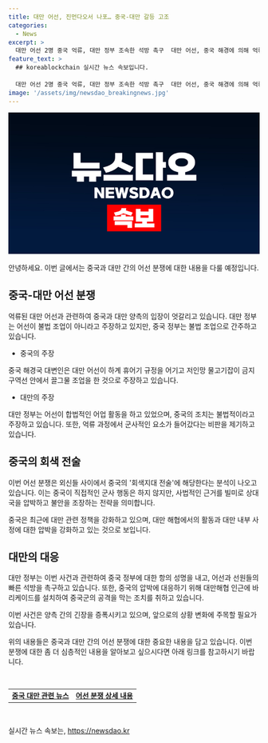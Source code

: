 ```yaml
---
title: 대만 어선, 진먼다오서 나포… 중국-대만 갈등 고조
categories:
  - News
excerpt: >
  대만 어선 2명 중국 억류, 대만 정부 조속한 석방 촉구  대만 어선, 중국 해경에 의해 억류되며 논란 속에 있다. 대만 정부는 중국의 행동을 항의하며 양국 간 긴장이 고조되고 있다. 중국은 어선이 불법 조업을 한 것으로 주장하며 대만의 촉구에 반발하고 있다. 이러한 상황은 중국의 대만에 대한 압박 전략의 일환이라는 분석이 나오고 있으며, 두 나라 간의 긴장이 고조되고 있다.
feature_text: >
  ## koreablockchain 실시간 뉴스 속보입니다.

  대만 어선 2명 중국 억류, 대만 정부 조속한 석방 촉구  대만 어선, 중국 해경에 의해 억류되며 논란 속에 있다. 대만 정부는 중국의 행동을 항의하며 양국 간 긴장이 고조되고 있다. 중국은 어선이 불법 조업을 한 것으로 주장하며 대만의 촉구에 반발하고 있다. 이러한 상황은 중국의 대만에 대한 압박 전략의 일환이라는 분석이 나오고 있으며, 두 나라 간의 긴장이 고조되고 있다.
image: '/assets/img/newsdao_breakingnews.jpg'
---
```


<p><img src="/assets/img/newsdao_breakingnews.jpg" alt="koreablockchain 속보" /></p>

<p>안녕하세요. 이번 글에서는 중국과 대만 간의 어선 분쟁에 대한 내용을 다룰 예정입니다.</p>

<h2 data-ke-size="size26">중국-대만 어선 분쟁</h2>

<p>억류된 대만 어선과 관련하여 중국과 대만 양측의 입장이 엇갈리고 있습니다. 대만 정부는 어선이 불법 조업이 아니라고 주장하고 있지만, 중국 정부는 불법 조업으로 간주하고 있습니다.</p>

<ul>
  <li>중국의 주장</li>
</ul>

<p>중국 해경국 대변인은 대만 어선이 하계 휴어기 규정을 어기고 저인망 물고기잡이 금지구역선 안에서 끌그물 조업을 한 것으로 주장하고 있습니다.</p>

<ul>
  <li>대만의 주장</li>
</ul>

<p>대만 정부는 어선이 합법적인 어업 활동을 하고 있었으며, 중국의 조치는 불법적이라고 주장하고 있습니다. 또한, 억류 과정에서 군사적인 요소가 들어갔다는 비판을 제기하고 있습니다.</p>

<h2 data-ke-size="size26">중국의 회색 전술</h2>

<p>이번 어선 분쟁은 외신들 사이에서 중국의 '회색지대 전술'에 해당한다는 분석이 나오고 있습니다. 이는 중국이 직접적인 군사 행동은 하지 않지만, 사법적인 근거를 빌미로 상대국을 압박하고 불안을 조장하는 전략을 의미합니다.</p>

<p>중국은 최근에 대만 관련 정책을 강화하고 있으며, 대만 해협에서의 활동과 대만 내부 사정에 대한 압박을 강화하고 있는 것으로 보입니다.</p>

<h2 data-ke-size="size26">대만의 대응</h2>

<p>대만 정부는 이번 사건과 관련하여 중국 정부에 대한 항의 성명을 내고, 어선과 선원들의 빠른 석방을 촉구하고 있습니다. 또한, 중국의 압박에 대응하기 위해 대만해협 인근에 바리케이드를 설치하여 중국군의 공격을 막는 조치를 취하고 있습니다.</p>

<p>이번 사건은 양측 간의 긴장을 증폭시키고 있으며, 앞으로의 상황 변화에 주목할 필요가 있습니다.</p>

<p>위의 내용들은 중국과 대만 간의 어선 분쟁에 대한 중요한 내용을 담고 있습니다. 이번 분쟁에 대한 좀 더 심층적인 내용을 알아보고 싶으시다면 아래 링크를 참고하시기 바랍니다.</p>

<p data-ke-size="size16">&nbsp;</p>

<table>
  <tr>
    <td style="text-align: center; height: 17px;"><b><a href="https://www.examplelink1.com">중국 대만 관련 뉴스</a></b></td>
    <td style="text-align: center; height: 17px;"><b><a href="https://www.examplelink2.com">어선 분쟁 상세 내용</a></b></td>
  </tr>
</table>

<p data-ke-size="size16">&nbsp;</p>
실시간 뉴스 속보는, <a href="https://newsdao.kr" rel="dofollow">https://newsdao.kr</a>


